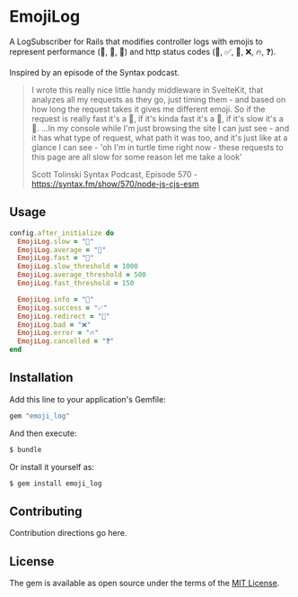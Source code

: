 # EmojiLog

A LogSubscriber for Rails that modifies controller logs with emojis to represent performance (🐢, 🐇, 🚀) and http status codes (🧠, ✅, 🔁, ❌, 🔥, ❓).

Inspired by an episode of the Syntax podcast.

> I wrote this really nice little handy middleware in SvelteKit, that analyzes all my requests as they go, just timing them - and based on how long the request takes it gives me different emoji. So if the request is really fast it's a 🚀, if it's kinda fast it's a 🐇, if it's slow it's a 🐢. ...In my console while I'm just browsing the site I can just see - and it has what type of request, what path it was too, and it's just like at a glance I can see - 'oh I'm in turtle time right now - these requests to this page are all slow for some reason let me take a look'
>
> Scott Tolinski
> Syntax Podcast, Episode 570 - https://syntax.fm/show/570/node-js-cjs-esm

## Usage

```rb
config.after_initialize do
  EmojiLog.slow = "🐢"
  EmojiLog.average = "🐇"
  EmojiLog.fast = "🚀"
  EmojiLog.slow_threshold = 1000
  EmojiLog.average_threshold = 500
  EmojiLog.fast_threshold = 150

  EmojiLog.info = "🧠"
  EmojiLog.success = "✅"
  EmojiLog.redirect = "🔁"
  EmojiLog.bad = "❌"
  EmojiLog.error = "🔥"
  EmojiLog.cancelled = "❓"
end
```

## Installation
Add this line to your application's Gemfile:

```ruby
gem "emoji_log"
```

And then execute:
```bash
$ bundle
```

Or install it yourself as:
```bash
$ gem install emoji_log
```

## Contributing
Contribution directions go here.

## License
The gem is available as open source under the terms of the [MIT License](https://opensource.org/licenses/MIT).

